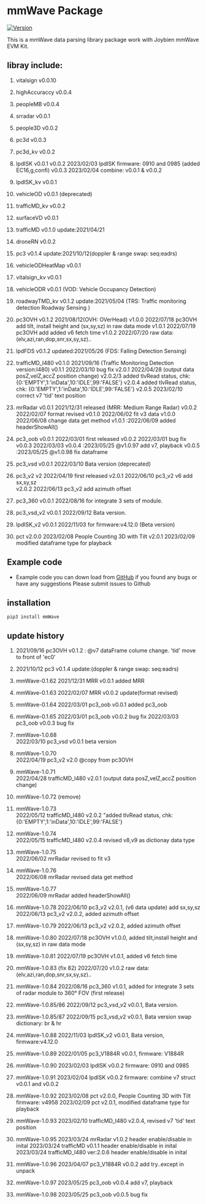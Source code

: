 # mmWave Package

[![Version](https://img.shields.io/pypi/v/ipyvolume.svg)](https://pypi.org/project/mmWave/)

This is a mmWave data parsing library package work with Joybien mmWave EVM Kit.

## libray include:
1. vitalsign v0.0.10
2.  highAccuraccy v0.0.4
3. peopleMB v0.0.4
4. srradar v0.0.1
5. people3D v0.0.2
6. pc3d v0.0.3
7. pc3d_kv v0.0.2
8. lpdISK v0.0.1
          v0.0.2 2023/02/03 lpdISK firmware: 0910 and 0985 (added EC16,g,confi)
          v0.0.3 2023/02/04 combine: v0.0.1 & v0.0.2
9.  lpdISK_kv v0.0.1
10. vehicleOD v0.0.1   (deprecated)
11. trafficMD_kv v0.0.2
12. surfaceVD v0.0.1
13. trafficMD v0.1.0    update:2021/04/21
14. droneRN v0.0.2
15. pc3 v0.1.4          update:2021/10/12(doppler & range swap: seq:eadrs)
16. vehicleODHeatMap v0.0.1
17. vitalsign_kv v0.0.1
18. vehicleODR v0.0.1  (VOD: Vehicle Occupancy Detection)
19. roadwayTMD_kv v0.1.2 update:2021/05/04 (TRS: Traffic monitoring detection Roadway Sensing )
20. pc3OVH v0.1.2    2021/08/12(OVH: OVerHead) 
           v1.0.0    2022/07/18 pc3OVH add tilt, install height and (sx,sy,sz) in raw data mode
           v1.0.1    2022/07/19 pc3OVH add added v6 fetch time
           v1.0.2    2022/07/20 raw data: (elv,azi,ran,dop,snr,sx,sy,sz)..
21. lpdFDS  v0.1.2    updated:2021/05/26 (FDS: Falling Detection Sensing) 
22. trafficMD_I480 v0.1.0   2021/09/16 (Traffic Monitoring Detection version:I480)
            v0.1.1 2022/03/10 bug fix
            v2.0.1 2022/04/28 (output data posZ,velZ,accZ position change)
            v2.0.2/3 added tlvRead status, chk: {0:'EMPTY',1:'inData',10:'IDLE',99:'FALSE'}
            v2.0.4 added tlvRead status, chk: {0:'EMPTY',1:'inData',10:'IDLE',99:'FALSE'}
            v2.0.5 2023/02/10 correct v7 'tid' text position
            
23. mrRadar v0.0.1 2021/12/31 released (MRR: Medium Range Radar)
            v0.0.2 2022/02/07 format revised
            v0.1.0 2022/06/02 fit v3 data
            v1.0.0 2022/06/08 change data get method
            v1.0.1 :2022/06/09 added headerShowAll()
24. pc3_oob v0.0.1 2022/03/01 first released
            v0.0.2 2022/03/01 bug fix
            v0.0.3 2022/03/03
            v0.0.4 :2023/05/25 @v1.0.97 add v7, playback
            v0.0.5 :2023/05/25 @v1.0.98 fix dataframe 
            
25. pc3_vsd v0.0.1 2022/03/10 Bata version (deprecated)
26. pc3_v2  v2     2022/04/19 first released
            v2.0.1 2022/06/10 pc3_v2 v6 add sx,sy,sz   
            v2.0.2 2022/06/13 pc3_v2 add azimuth offset 
            
27. pc3_360 v0.0.1 2022/08/16 for integrate 3 sets of module. 

28. pc3_vsd_v2 v0.0.1 2022/09/12 Bata version.

29. lpdISK_v2 v0.0.1 2022/11/03 for firmware:v4.12.0 (Beta version)

30. pct     v2.0.0 2023/02/08 People Counting 3D with Tilt 
            v2.0.1 2023/02/09 modified dataframe type for playback
 

## Example code 
- Example code you can down load from [GitHub](https://github.com/bigheadG/mmWave) if you found any bugs or have any suggestions Please submit issues to Github

## installation
```
pip3 install mmWave
```

## update history
1. 2021/09/16 pc3OVH v0.1.2 : @v7 dataFrame colume change. 'tid' move to front of 'ec0'
2. 2021/10/12 pc3    v0.1.4   update:(doppler & range swap: seq:eadrs)
3. mmWave-0.1.62
   2021/12/31 MRR    v0.0.1   added MRR
4. mmWave-0.1.63
   2022/02/07 MRR    v0.0.2   update(format revised)
5. mmWave-0.1.64
   2022/03/01 pc3_oob v0.0.1  added pc3_oob
5. mmWave-0.1.65
   2022/03/01 pc3_oob v0.0.2  bug fix
   2022/03/03 pc3_oob v0.0.3  bug fix
6. mmWave-1.0.68   
   2022/03/10 pc3_vsd v0.0.1  beta version 
   
7. mmWave-1.0.70   
   2022/04/19 pc3_v2 v2.0 @copy from pc3OVH

8. mmWave-1.0.71   
   2022/04/28 trafficMD_I480 v2.0.1 (output data posZ,velZ,accZ position change)
9. mmWave-1.0.72 (remove)
10. mmWave-1.0.73  
   2022/05/12 trafficMD_I480 v2.0.2 "added tlvRead status, chk: {0:'EMPTY',1:'inData',10:'IDLE',99:'FALSE'}
11. mmWave-1.0.74  
    2022/05/15 trafficMD_I480 v2.0.4 revised v8,v9 as dictionay data type
12. mmWave-1.0.75  
    2022/06/02 mrRadar revised to fit v3 
13. mmWave-1.0.76  
    2022/06/08 mrRadar revised data get method
14. mmWave-1.0.77      
    2022/06/09 mrRadar added headerShowAll()
15. mmWave-1.0.78
    2022/06/10 pc3_v2 v2.0.1, (v6 data update) add sx,sy,sz
    2022/06/13 pc3_v2 v2.0.2, added azimuth offset 
16. mmWave-1.0.79
    2022/06/13 pc3_v2 v2.0.2, added azimuth offset 
17. mmWave-1.0.80
    2022/07/18 pc3OVH v1.0.0, added tilt,install height and (sx,sy,sz) in raw data mode     
18. mmWave-1.0.81 
    2022/07/19 pc3OVH v1.0.1, added v6 fetch time
19. mmWave-1.0.83 (fix 82)
    2022/07/20 v1.0.2 raw data: (elv,azi,ran,dop,snr,sx,sy,sz)..
20. mmWave-1.0.84 
    2022/08/16 pc3_360 v1.0.1, added for integrate 3 sets of radar module to 360° FOV (first release)
21. mmWave-1.0.85/86 
    2022/09/12 pc3_vsd_v2 v0.0.1, Bata version.
22. mmWave-1.0.85/87 
    2022/09/15 pc3_vsd_v2 v0.0.1,  Bata version swap dictionary: br & hr
23. mmWave-1.0.88 
    2022/11/03 lpdISK_v2 v0.0.1,  Bata version, firmware:v4.12.0
24. mmWave-1.0.89
    2022/01/05 pc3_V1884R v0.0.1, firmware: V1884R
25. mmWave-1.0.90
    2023/02/03 lpdISK v0.0.2 firmware: 0910 and 0985
26. mmWave-1.0.91
    2023/02/04 lpdISK v0.0.2 firmware: combine v7 struct v0.0.1 and v0.0.2
27. mmWave-1.0.92
    2023/02/08  pct v2.0.0, People Counting 3D with Tilt firmware: v4958
    2023/02/09  pct v2.0.1, modified dataframe type for playback
    
28. mmWave-1.0.93
    2023/02/10 trafficMD_I480 v2.0.4, revised v7 'tid' text position

29. mmWave-1.0.95
    2023/03/24 mrRadar   v1.0.2  header enable/disable in inital
    2023/03/24 trafficMD v0.1.1  header enable/disable in inital
    2023/03/24  trafficMD_I480   ver:2.0.6 header enable/disable in inital
30. mmWave-1.0.96
    2023/04/07 pc3_V1884R v0.0.2  add try..except in unpack

31. mmWave-1.0.97
    2023/05/25 pc3_oob v0.0.4 add v7, playback 
31. mmWave-1.0.98
    2023/05/25 pc3_oob v0.0.5 bug fix 
